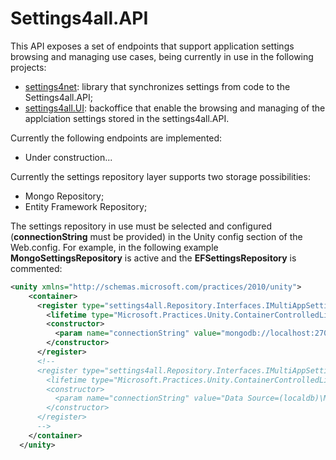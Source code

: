 # Settings4all.API

This API exposes a set of endpoints that support application settings browsing and managing use cases, being currently in use in the following projects:

* [settings4net](https://github.com/rafaelumlei/settings4net): library that synchronizes settings from code to the Settings4all.API;
* [settings4all.UI](https://github.com/rafaelumlei/settings4all): backoffice that enable the browsing and managing of the applciation settings stored in the settings4all.API. 

Currently the following endpoints are implemented:
* Under construction...

Currently the settings repository layer supports two storage possibilities:
* Mongo Repository;
* Entity Framework Repository;

The settings repository in use must be selected and configured (**connectionString**  must be provided) in the Unity config section of the Web.config. For example, in the following example **MongoSettingsRepository** is active and the **EFSettingsRepository** is commented:

```xml
<unity xmlns="http://schemas.microsoft.com/practices/2010/unity">
    <container>
      <register type="settings4all.Repository.Interfaces.IMultiAppSettingsRepository, settings4all.Repository" mapTo="settings4all.MongoRepository.MongoSettingsRepository, settings4all.MongoRepository">
        <lifetime type="Microsoft.Practices.Unity.ContainerControlledLifetimeManager, Microsoft.Practices.Unity" />
        <constructor>
          <param name="connectionString" value="mongodb://localhost:27017/Settings4net" />
        </constructor>
      </register>
      <!--
      <register type="settings4all.Repository.Interfaces.IMultiAppSettingsRepository, settings4net.Repository" mapTo="settings4all.EFRepository.EFSettingsRepository, settings4all.EFRepository">
        <lifetime type="Microsoft.Practices.Unity.ContainerControlledLifetimeManager, Microsoft.Practices.Unity" />
        <constructor>
          <param name="connectionString" value="Data Source=(localdb)\MSSQLLocalDB;Initial Catalog=settings4net;Integrated Security=True" />
        </constructor>
      </register>
      -->
    </container>
  </unity>
```
